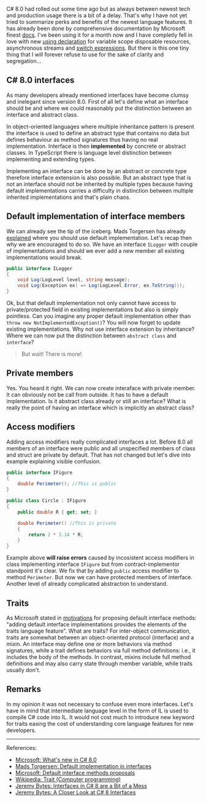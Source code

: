 C\# 8.0 had rolled out some time ago but as always between newest tech and production usage there is a bit of a delay. That's why I have not yet tried to summarize perks and benefits of the newest language features. It has already been done by comprehensive documentation by Microsoft finest [docs](https://docs.microsoft.com/en-us/dotnet/csharp/whats-new/csharp-8). I've been using it for a month now and I have completly fell in love with new [using declaration](https://docs.microsoft.com/en-us/dotnet/csharp/whats-new/csharp-8#using-declarations) for variable scope disposable resources, asynchronous streams and [switch expressions](https://docs.microsoft.com/en-us/dotnet/csharp/whats-new/csharp-8#switch-expressions). But there is this one tiny thing that I will forever refuse to use for the sake of clarity and segregation...

## C\# 8.0 interfaces

As many developers already mentioned interfaces have become clumsy and inelegant since version 8.0. First of all let's define what an interface should be and where we could reasonably put the distinction between an interface and abstract class. 

In object-oriented languages where multiple inheritance pattern is present the interface is used to define an abstract type that contains no data but defines behaviour as method signatures thus having no real implementation. Interface is then __implemented__ by concrete or abstract classes. In TypeScript there is language level distinction between implementing and extending types.

Implementing an interface can be done by an abstract or concrete type therefore interface extension is also possible. But an abstract type that is not an interface should not be inherited by multiple types because having default implementations carries a difficulty in distinction between multiple inherited implementations and that's plain chaos.

## Default implementation of interface members

We can already see the tip of the iceberg. Mads Torgersen has already [explained](https://devblogs.microsoft.com/dotnet/default-implementations-in-interfaces/) where you should use default implementation. Let's recap then why we are encouraged to do so. We have an interface `ILogger` with couple of implementations and should we ever add a new member all existing implementations would break.

```csharp
public interface ILogger
{
    void Log(LogLevel level, string message);
    void Log(Exception ex) => Log(LogLevel.Error, ex.ToString());
}
```

Ok, but that default implementation not only cannot have access to private/protected field in existing implementations but also is simply pointless. Can you imagine any proper default implementation other than `throw new NotImplementedException()`? You will now forget to update existing implementations. Why not use interface extension by inheritance? Where we can now put the distinction between `abstract class` and `interface`?

> But wait! There is more!

## Private members

Yes. You heard it right. We can now create interaface with private member. It can obviously not be call from outside. It has to have a default implementation. Is it abstract class already or still an interface? What is really the point of having an interface which is implicitly an abstract class?

## Access modifiers

Adding access modifiers really complicated interfaces a lot. Before 8.0 all members of an interface were public and all unspecified members of class and struct are private by default. That has not changed but let's dive into example explaining visible confusion.

```csharp
public interface IFigure
{
    double Perimeter(); //This is public
}

public class Circle : IFigure
{
    public double R { get; set; }

    double Perimeter() //This is private
    {
        return 2 * 3.14 * R;
    }
}
```

Example above __will raise errors__ caused by incosistent access modifiers in class implementing interface `IFigure` but from contract-implementor standpoint it's clear. We fix that by adding `public` access modifier to method `Perimeter`. But now we can have protected members of interface. Another level of already complicated abstraction to understand.

## Traits

As Microsoft stated in [motivations](https://docs.microsoft.com/en-us/dotnet/csharp/language-reference/proposals/csharp-8.0/default-interface-methods) for proposing default interface methods: "adding default interface implementations provides the elements of the traits language feature". What are traits? For inter-object communication, traits are somewhat between an object-oriented protocol (interface) and a mixin. An interface may define one or more behaviors via method signatures, while a trait defines behaviors via full method definitions: i.e., it includes the body of the methods. In contrast, mixins include full method definitions and may also carry state through member variable, while traits usually don't.

## Remarks

In my opinion it was not necessary to confuse even more interfaces. Let's have in mind that intermediate language level in the form of IL is used to compile C\# code into IL. It would not cost much to introduce new keyword for traits easing the cost of understanding core language features for new developers.

---
References:
- [Microsoft: What's new in C\# 8.0](https://docs.microsoft.com/en-us/dotnet/csharp/whats-new/csharp-8)
- [Mads Torgersen: Default implementation in interfaces](https://devblogs.microsoft.com/dotnet/default-implementations-in-interfaces/)
- [Microsoft: Default interface methods proposals](https://docs.microsoft.com/en-us/dotnet/csharp/language-reference/proposals/csharp-8.0/default-interface-methods)
- [Wikipedia: Trait (Computer programming)](https://en.wikipedia.org/wiki/Trait_(computer_programming))
- [Jeremy Bytes: Interfaces in C# 8 are a Bit of a Mess](https://jeremybytes.blogspot.com/2019/09/interfaces-in-c-8-are-bit-of-mess.html)
- [Jeremy Bytes: A Closer Look at C# 8 Interfaces](https://jeremybytes.blogspot.com/2019/09/a-closer-look-at-c-8-interfaces.html)